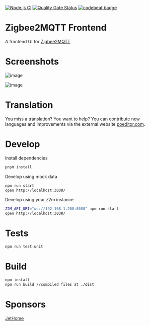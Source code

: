 [![Node.js CI](https://github.com/nurikk/zigbee2mqtt-frontend/actions/workflows/node.js.yml/badge.svg)](https://github.com/nurikk/zigbee2mqtt-frontend/actions/workflows/node.js.yml)
[![Quality Gate Status](https://sonarcloud.io/api/project_badges/measure?project=nurikk_zigbee2mqtt-frontend&metric=alert_status)](https://sonarcloud.io/summary/new_code?id=nurikk_zigbee2mqtt-frontend)
[![codebeat badge](https://codebeat.co/badges/5ca1254f-569b-4ec0-99fa-fe6f0fa2896b)](https://codebeat.co/projects/github-com-nurikk-zigbee2mqtt-frontend-dev)

# Zigbee2MQTT Frontend
A frontend UI for [Zigbee2MQTT](https://github.com/Koenkk/zigbee2mqtt)

# Screenshots

![image](https://github.com/nurikk/zigbee2mqtt-frontend/assets/655807/85a0c03e-7583-4ce0-84be-8295534d1f02)

![image](https://github.com/nurikk/zigbee2mqtt-frontend/assets/655807/c29ec9cb-6fa6-428c-b0b2-bfd932cb04f1)


# Translation

You miss a translation? You want to help? You can contribute new languages and improvements via the external website [poeditor.com](https://poeditor.com/join/project?hash=Az88waAhPd).

# Develop

Install dependencies

```bash
pnpm install
````

Develop using mock data

```bash
npm run start
open http://localhost:3030/
````

Develop using your z2m instance

```bash
Z2M_API_URI="ws://192.168.1.200:8080" npm run start
open http://localhost:3030/
```

# Tests

```bash
npm run test:unit
```

# Build

```bash
npm install
npm run build //compiled files at ./dist
```

# Sponsors

[JetHome](https://jethome.ru/)


